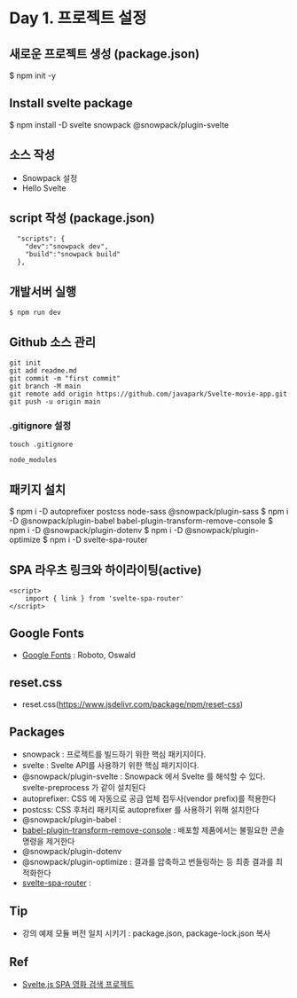 
# Day 1. 프로젝트 설정
## 새로운 프로젝트 생성 (package.json)
$ npm init -y

## Install svelte package 
$ npm install -D svelte snowpack @snowpack/plugin-svelte

## 소스 작성
- Snowpack 설정
- Hello Svelte 

## script 작성 (package.json)
```
  "scripts": {
    "dev":"snowpack dev",
    "build":"snowpack build"
  },
```

## 개발서버 실행
```
$ npm run dev
```

## Github 소스 관리
```
git init
git add readme.md
git commit -m "first commit"
git branch -M main
git remote add origin https://github.com/javapark/Svelte-movie-app.git
git push -u origin main
```

### .gitignore 설정
```
touch .gitignore

node_modules
```

## 패키지 설치
$ npm i -D autoprefixer postcss node-sass @snowpack/plugin-sass
$ npm i -D @snowpack/plugin-babel babel-plugin-transform-remove-console
$ npm i -D @snowpack/plugin-dotenv
$ npm i -D @snowpack/plugin-optimize
$ npm i -D svelte-spa-router

## SPA 라우츠 링크와 하이라이팅(active)
```
<script>
    import { link } from 'svelte-spa-router'
</script>
```

## Google Fonts
- [Google Fonts](https://fonts.google.com/) : Roboto, Oswald

## reset.css
- reset.css(https://www.jsdelivr.com/package/npm/reset-css)

## Packages
- snowpack : 프로젝트를 빌드하기 위한 핵심 패키지이다.
- svelte : Svelte API를 사용하기 위한 핵심 패키지이다.
- @snowpack/plugin-svelte : Snowpack 에서 Svelte 를 해석할 수 있다. svelte-preprocess 가 같이 설치된다
- autoprefixer: CSS 에 자동으로 공급 업체 접두사(vendor prefix)를 적용한다
- postcss: CSS 후처리 패키지로 autoprefixer 를 사용하기 위해 설치한다
- @snowpack/plugin-babel : 
- [babel-plugin-transform-remove-console](https://babeljs.io/docs/en/babel-plugin-transform-remove-console) : 배포할 제품에서는 불필요한 콘솔 명령을 제거한다
- @snowpack/plugin-dotenv
- @snowpack/plugin-optimize : 결과를 압축하고 번들링하는 등 최종 결과를 최적화한다
- [svelte-spa-router](https://github.com/ItalyPaleAle/svelte-spa-router) : 

## Tip
- 강의 예제 모듈 버전 일치 시키기 : package.json, package-lock.json 복사

## Ref
- [Svelte.js SPA 영화 검색 프로젝트](https://www.inflearn.com/course/%EC%8A%A4%EB%B2%A8%ED%8A%B8-%EC%8B%A4%EC%8A%B5-%ED%94%84%EB%A1%9C%EC%A0%9D%ED%8A%B8/)